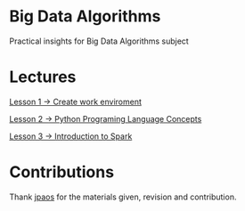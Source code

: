 # Big Data Algorithms
Practical insights for Big Data Algorithms subject

# Lectures

[Lesson 1 -> Create work enviroment](https://github.com/HugoPaulino/ABD/tree/master/Lecture%201) 

[Lesson 2 -> Python Programing Language Concepts](https://github.com/HugoPaulino/ABD/blob/master/Lecture%202/Python.ipynb)

[Lesson 3 -> Introduction to Spark](https://github.com/HugoPaulino/ABD/blob/master/Lecture%203/Introduction%20to%20Spark.ipynb)

# Contributions

Thank [jpaos](https://github.com/jpaos) for the materials given, revision and contribution.
